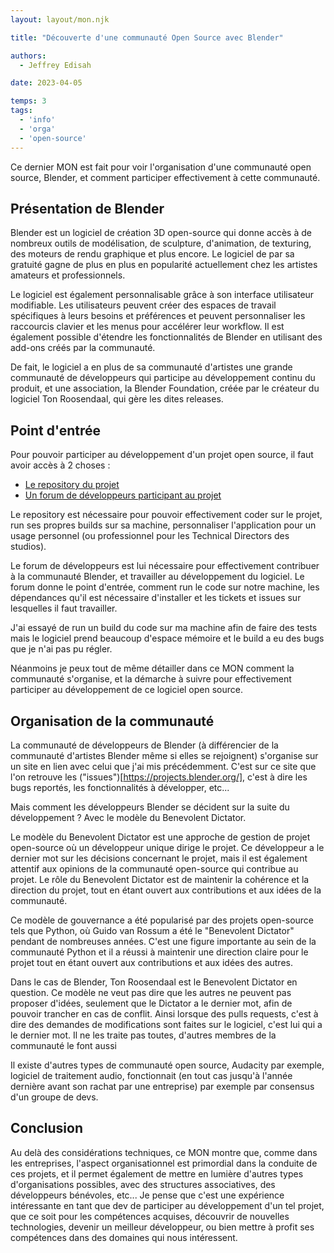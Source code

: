 ```yaml
---
layout: layout/mon.njk

title: "Découverte d'une communauté Open Source avec Blender"

authors:
  - Jeffrey Edisah

date: 2023-04-05

temps: 3
tags:
  - 'info'
  - 'orga'
  - 'open-source'
---
```


<!-- début résumé -->

Ce dernier MON est fait pour voir l'organisation d'une communauté open source, Blender, et comment participer effectivement à cette communauté.

<!-- fin résumé -->

## Présentation de Blender 

Blender est un logiciel de création 3D open-source qui donne accès à de nombreux outils de modélisation, de sculpture, d'animation, de texturing, des moteurs de rendu graphique et plus encore. Le logiciel de par sa gratuité gagne de plus en plus en popularité actuellement chez les artistes amateurs et professionnels.

Le logiciel est également personnalisable grâce à son interface utilisateur modifiable. Les utilisateurs peuvent créer des espaces de travail spécifiques à leurs besoins et préférences et peuvent personnaliser les raccourcis clavier et les menus pour accélérer leur workflow. Il est également possible d'étendre les fonctionnalités de Blender en utilisant des add-ons créés par la communauté.

De fait, le logiciel a en plus de sa communauté d'artistes une grande communauté de développeurs qui participe au développement continu du produit, et une association, la Blender Foundation, créée par le créateur du logiciel Ton Roosendaal, qui gère les dites releases.

## Point d'entrée

Pour pouvoir participer au développement d'un projet open source, il faut avoir accès à 2 choses :

- [Le repository du projet](https://github.com/blender/blender)
- [Un forum de développeurs participant au projet](https://developer.blender.org/)
  
Le repository est nécessaire pour pouvoir effectivement coder sur le projet, run ses propres builds sur sa machine, personnaliser l'application pour un usage personnel (ou professionnel pour les Technical Directors des studios).

Le forum de développeurs est lui nécessaire pour effectivement contribuer à la communauté Blender, et travailler au développement du logiciel. Le forum donne le point d'entrée, comment run le code sur notre machine, les dépendances qu'il est nécessaire d'installer et les tickets et issues sur lesquelles il faut travailler.

J'ai essayé de run un build du code sur ma machine afin de faire des tests mais le logiciel prend beaucoup d'espace mémoire et le build a eu des bugs que je n'ai pas pu régler.

Néanmoins je peux tout de même détailler dans ce MON comment la communauté s'organise, et la démarche à suivre pour effectivement participer au développement de ce logiciel open source.

## Organisation de la communauté

La communauté de développeurs de Blender (à différencier de la communauté d'artistes Blender même si elles se rejoignent) s'organise sur un site en lien avec celui que j'ai mis précédemment. C'est sur ce site que l'on retrouve les ("issues")[https://projects.blender.org/], c'est à dire les bugs reportés, les fonctionnalités à développer, etc...

Mais comment les développeurs Blender se décident sur la suite du développement ? Avec le modèle du Benevolent Dictator.

Le modèle du Benevolent Dictator est une approche de gestion de projet open-source où un développeur unique dirige le projet. Ce développeur a le dernier mot sur les décisions concernant le projet, mais il est également attentif aux opinions de la communauté open-source qui contribue au projet. Le rôle du Benevolent Dictator est de maintenir la cohérence et la direction du projet, tout en étant ouvert aux contributions et aux idées de la communauté.

Ce modèle de gouvernance a été popularisé par des projets open-source tels que Python, où Guido van Rossum a été le "Benevolent Dictator" pendant de nombreuses années. C'est une figure importante au sein de la communauté Python et il a réussi à maintenir une direction claire pour le projet tout en étant ouvert aux contributions et aux idées des autres.

Dans le cas de Blender, Ton Roosendaal est le Benevolent Dictator en question. Ce modèle ne veut pas dire que les autres ne peuvent pas proposer d'idées, seulement que le Dictator a le dernier mot, afin de pouvoir trancher en cas de conflit. Ainsi lorsque des pulls requests, c'est à dire des demandes de modifications sont faites sur le logiciel, c'est lui qui a le dernier mot. Il ne les traite pas toutes, d'autres membres de la communauté le font aussi

Il existe d'autres types de communauté open source, Audacity par exemple, logiciel de traitement audio, fonctionnait (en tout cas jusqu'à l'année dernière avant son rachat par une entreprise) par exemple par consensus d'un groupe de devs.

## Conclusion

Au delà des considérations techniques, ce MON montre que, comme dans les entreprises, l'aspect organisationnel est primordial dans la conduite de ces projets, et il permet également de mettre en lumière d'autres types d'organisations possibles, avec des structures associatives, des développeurs bénévoles, etc...
Je pense que c'est une expérience intéressante en tant que dev de participer au développement d'un tel projet, que ce soit pour les compétences acquises, découvrir de nouvelles technologies, devenir un meilleur développeur, ou bien mettre à profit ses compétences dans des domaines qui nous intéressent.